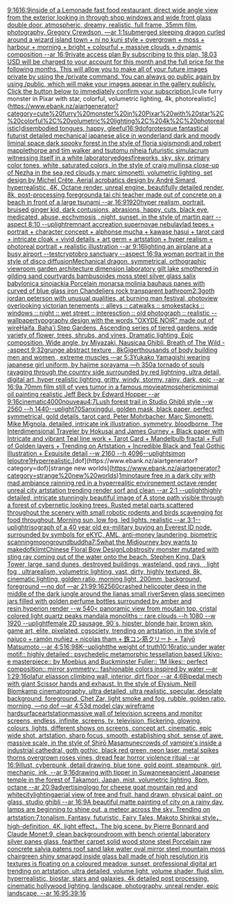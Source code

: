 [9:16](https://www.ebank.nz/aiartgenerator?category=9%3A16)[16:9](https://www.ebank.nz/aiartgenerator?category=16%3A9)[inside of a Lemonade fast food restaurant, direct wide angle view from the exterior looking in through shop windows and wide front glass double door, atmospheric, dreamy, realistic, full frame, 35mm film, photography, Gregory Crewdson, —ar 1:1](https://www.ebank.nz/aiartgenerator?category=inside%20of%20a%20Lemonade%20fast%20food%20restaurant%2C%20direct%20wide%20angle%20view%20from%20the%20exterior%20looking%20in%20through%20shop%20windows%20and%20wide%20front%20glass%20double%20door%2C%20atmospheric%2C%20dreamy%2C%20realistic%2C%20full%20frame%2C%2035mm%20film%2C%20photography%2C%20Gregory%20Crewdson%2C%20%E2%80%94ar%201%3A1)[submerged sleeping dragon curled around a wizard island town + ni no kuni style + overgrown + moss + harbour + morning + bright + colourful + massive clouds + dynamic composition --ar 16:9](https://www.ebank.nz/aiartgenerator?category=submerged%20sleeping%20dragon%20curled%20around%20a%20wizard%20island%20town%20%2B%20ni%20no%20kuni%20style%20%2B%20overgrown%20%2B%20moss%20%2B%20harbour%20%2B%20morning%20%2B%20bright%20%2B%20colourful%20%2B%20massive%20clouds%20%2B%20dynamic%20composition%20--ar%2016%3A9)[rivate access plan By subscribing to this plan, 18.03 USD will be charged to your account for this month and the full price for the following months. This will allow you to make all of your future images private by using the /private command. You can always go public again by using /public, which will make your images appear in the gallery publicly.  Click the button below to immediately confirm your subscription.](https://www.ebank.nz/aiartgenerator?category=rivate%20access%20plan%20By%20subscribing%20to%20this%20plan%2C%2018.03%20USD%20will%20be%20charged%20to%20your%20account%20for%20this%20month%20and%20the%20full%20price%20for%20the%20following%20months.%20This%20will%20allow%20you%20to%20make%20all%20of%20your%20future%20images%20private%20by%20using%20the%20/private%20command.%20You%20can%20always%20go%20public%20again%20by%20using%20/public%2C%20which%20will%20make%20your%20images%20appear%20in%20the%20gallery%20publicly.%20%20Click%20the%20button%20below%20to%20immediately%20confirm%20your%20subscription.)[cute furry monster in Pixar with star, colorful, volumetric lighting, 4k, photorealistic](https://www.ebank.nz/aiartgenerator?category=cute%20furry%20monster%20in%20Pixar%20with%20star%2C%20colorful%2C%20volumetric%20lighting%2C%204k%2C%20photorealistic)[disembodied tongues, happy, gleeful](https://www.ebank.nz/aiartgenerator?category=disembodied%20tongues%2C%20happy%2C%20gleeful)[16:9](https://www.ebank.nz/aiartgenerator?category=16%3A9)[dof](https://www.ebank.nz/aiartgenerator?category=dof)[grotesque fantastical futurist detailed mechanical japanese alice in wonderland dark and moody liminal space dark spooky forest in the style of floria sigismondi and robert mapplethorpe and tim walker and tsutomu nihei](https://www.ebank.nz/aiartgenerator?category=grotesque%20fantastical%20futurist%20detailed%20mechanical%20japanese%20alice%20in%20wonderland%20dark%20and%20moody%20liminal%20space%20dark%20spooky%20forest%20in%20the%20style%20of%20floria%20sigismondi%20and%20robert%20mapplethorpe%20and%20tim%20walker%20and%20tsutomu%20nihei)[a futuristic simulacrum witnessing itself in a white laboratory](https://www.ebank.nz/aiartgenerator?category=a%20futuristic%20simulacrum%20witnessing%20itself%20in%20a%20white%20laboratory)[edges](https://www.ebank.nz/aiartgenerator?category=edges)[fireworks, sky, sky, primary color tones, white, saturated colors, in the style of craig mullins](https://www.ebank.nz/aiartgenerator?category=fireworks%2C%20sky%2C%20sky%2C%20primary%20color%20tones%2C%20white%2C%20saturated%20colors%2C%20in%20the%20style%20of%20craig%20mullins)[a close-up of Nezha in the sea,red clouds,y marc simonetti, volumetric lighting, set design by Michel Crête, Aerial acrobatics design by André Simard, hyperrealistic, 4K, Octane render, unreal engine, beautifully detailed render, 8k, post-processing,](https://www.ebank.nz/aiartgenerator?category=a%20close-up%20of%20Nezha%20in%20the%20sea%2Cred%20clouds%2Cy%20marc%20simonetti%2C%20volumetric%20lighting%2C%20set%20design%20by%20Michel%20Cr%C3%AAte%2C%20Aerial%20acrobatics%20design%20by%20Andr%C3%A9%20Simard%2C%20hyperrealistic%2C%204K%2C%20Octane%20render%2C%20unreal%20engine%2C%20beautifully%20detailed%20render%2C%208k%2C%20post-processing%2C)[foreground](https://www.ebank.nz/aiartgenerator?category=foreground)[a tai chi teacher made out of concrete on a beach in front of a large tsunami --ar 16:9](https://www.ebank.nz/aiartgenerator?category=a%20tai%20chi%20teacher%20made%20out%20of%20concrete%20on%20a%20beach%20in%20front%20of%20a%20large%20tsunami%20--ar%2016%3A9)[1920](https://www.ebank.nz/aiartgenerator?category=1920)[hyper realism, portrait, bruised ginger kid, dark contusions, abrasions, happy, cuts, black eye,  medicated, abuse, ecchymosis , night, sunset, in the style of martin parr --aspect 8:10 --uplight](https://www.ebank.nz/aiartgenerator?category=hyper%20realism%2C%20portrait%2C%20bruised%20ginger%20kid%2C%20dark%20contusions%2C%20abrasions%2C%20happy%2C%20cuts%2C%20black%20eye%2C%20%20medicated%2C%20abuse%2C%20ecchymosis%20%2C%20night%2C%20sunset%2C%20in%20the%20style%20of%20martin%20parr%20--aspect%208%3A10%20--uplight)[remnant accreation supernovae nebula](https://www.ebank.nz/aiartgenerator?category=remnant%20accreation%20supernovae%20nebula)[vlad tepes + portrait + character concept + alphonse mucha + kawase hasui + tarot card + intricate cloak + vivid details + art germ + artstation + hyper realism + photoreal portrait + realistic illustration --ar 9:16](https://www.ebank.nz/aiartgenerator?category=vlad%20tepes%20%2B%20portrait%20%2B%20character%20concept%20%2B%20alphonse%20mucha%20%2B%20kawase%20hasui%20%2B%20tarot%20card%20%2B%20intricate%20cloak%20%2B%20vivid%20details%20%2B%20art%20germ%20%2B%20artstation%20%2B%20hyper%20realism%20%2B%20photoreal%20portrait%20%2B%20realistic%20illustration%20--ar%209%3A16)[lighting,](https://www.ebank.nz/aiartgenerator?category=lighting%2C)[an airplane at a busy airport --test](https://www.ebank.nz/aiartgenerator?category=an%20airplane%20at%20a%20busy%20airport%20--test)[cryptobro sanctuary --aspect 16:9](https://www.ebank.nz/aiartgenerator?category=cryptobro%20sanctuary%20--aspect%2016%3A9)[a woman portrait in the style of disco diffusion](https://www.ebank.nz/aiartgenerator?category=a%20woman%20portrait%20in%20the%20style%20of%20disco%20diffusion)[Mechanical dragon, symmetrical, orthographic view](https://www.ebank.nz/aiartgenerator?category=Mechanical%20dragon%2C%20symmetrical%2C%20orthographic%20view)[room garden architecture dimension  laboratory  gilt lake  smothered in gilding sand courtyards bambusoides moss steel silver glass  salix babylonica  sinojackia Porcelain monarsa molinia bauhaus panes with  curved of blue glass iron Chandeliers rock transparent  bathroom](https://www.ebank.nz/aiartgenerator?category=room%20garden%20architecture%20dimension%20%20laboratory%20%20gilt%20lake%20%20smothered%20in%20gilding%20sand%20courtyards%20bambusoides%20moss%20steel%20silver%20glass%20%20salix%20babylonica%20%20sinojackia%20Porcelain%20monarsa%20molinia%20bauhaus%20panes%20with%20%20curved%20of%20blue%20glass%20iron%20Chandeliers%20rock%20transparent%20%20bathroom)[2:3](https://www.ebank.nz/aiartgenerator?category=2%3A3)[goth jordan peterson with unusual qualities, at burning man festival, photo](https://www.ebank.nz/aiartgenerator?category=goth%20jordan%20peterson%20with%20unusual%20qualities%2C%20at%20burning%20man%20festival%2C%20photo)[view overlooking victorian tenements :: alleys :: catwalks :: smokestacks :: windows :: night :: wet street :: interesction :: old photograph :: realistic --wallpaper](https://www.ebank.nz/aiartgenerator?category=view%20overlooking%20victorian%20tenements%20%3A%3A%20alleys%20%3A%3A%20catwalks%20%3A%3A%20smokestacks%20%3A%3A%20windows%20%3A%3A%20night%20%3A%3A%20wet%20street%20%3A%3A%20interesction%20%3A%3A%20old%20photograph%20%3A%3A%20realistic%20--wallpaper)[typography design with the words "OXYDE NOIR" made out of wire](https://www.ebank.nz/aiartgenerator?category=typography%20design%20with%20the%20words%20%22OXYDE%20NOIR%22%20made%20out%20of%20wire)[Haifa, Baha'i Step Gardens, Ascending series of tiered gardens, wide variety of flower, trees, shrubs, and vines, Dramatic lighting, Epic composition, Wide angle, by Miyazaki, Nausicaa Ghibli, Breath of The Wild --aspect 9:32](https://www.ebank.nz/aiartgenerator?category=Haifa%2C%20Baha%27i%20Step%20Gardens%2C%20Ascending%20series%20of%20tiered%20gardens%2C%20wide%20variety%20of%20flower%2C%20trees%2C%20shrubs%2C%20and%20vines%2C%20Dramatic%20lighting%2C%20Epic%20composition%2C%20Wide%20angle%2C%20by%20Miyazaki%2C%20Nausicaa%20Ghibli%2C%20Breath%20of%20The%20Wild%20--aspect%209%3A32)[grunge abstract texture , 8k](https://www.ebank.nz/aiartgenerator?category=grunge%20abstract%20texture%20%2C%208k)[Giger](https://www.ebank.nz/aiartgenerator?category=Giger)[thousands of body building men and women , extreme muscles —ar 5:3](https://www.ebank.nz/aiartgenerator?category=thousands%20of%20body%20building%20men%20and%20women%20%2C%20extreme%20muscles%20%E2%80%94ar%205%3A3)[Yukako Yamagishi wearing japanese girl uniform, by hajime sorayama —h 350](https://www.ebank.nz/aiartgenerator?category=Yukako%20Yamagishi%20wearing%20japanese%20girl%20uniform%2C%20by%20hajime%20sorayama%20%E2%80%94h%20350)[a tornado of souls ravaging through the country side surrounded by red lightning, ultra detail, digital art, hyper realistic lighting, gritty, windy, stormy, rainy, dark, epic --ar 16:9](https://www.ebank.nz/aiartgenerator?category=a%20tornado%20of%20souls%20ravaging%20through%20the%20country%20side%20surrounded%20by%20red%20lightning%2C%20ultra%20detail%2C%20digital%20art%2C%20hyper%20realistic%20lighting%2C%20gritty%2C%20windy%2C%20stormy%2C%20rainy%2C%20dark%2C%20epic%20--ar%2016%3A9)[a 70mm film still of yves tumor in a famous movie](https://www.ebank.nz/aiartgenerator?category=a%2070mm%20film%20still%20of%20yves%20tumor%20in%20a%20famous%20movie)[atmospheric](https://www.ebank.nz/aiartgenerator?category=atmospheric)[minimal oil painting realistic Jeff Beck by Edward Hopper --ar 9:16](https://www.ebank.nz/aiartgenerator?category=minimal%20oil%20painting%20realistic%20Jeff%20Beck%20by%20Edward%20Hopper%20--ar%209%3A16)[cinematic](https://www.ebank.nz/aiartgenerator?category=cinematic)[4000](https://www.ebank.nz/aiartgenerator?category=4000)[nouveau](https://www.ebank.nz/aiartgenerator?category=nouveau)[4:7](https://www.ebank.nz/aiartgenerator?category=4%3A7)[Lush forest trail in Studio Ghibli style  --w 2560 --h 1440](https://www.ebank.nz/aiartgenerator?category=Lush%20forest%20trail%20in%20Studio%20Ghibli%20style%20%20--w%202560%20--h%201440)[--uplight](https://www.ebank.nz/aiartgenerator?category=--uplight)[70](https://www.ebank.nz/aiartgenerator?category=70)[Sanxingdui, golden mask, black paper, perfect symmetrical, gold details, tarot card, Peter Mohrbacher, Marc Simonetti, Mike Mignola, detailed, intricate ink illustration, symmetry, bloodborne, The Interdimensional Traveler by Hokusai and James Gurney + Black paper with Intricate and vibrant Teal line work + Tarot Card + Mandelbulb fractal + Full of Golden layers + Trending on Artstation + Incredible Black and Teal Gothic Illustration + Exquisite detail --w 2160 --h 4096](https://www.ebank.nz/aiartgenerator?category=Sanxingdui%2C%20golden%20mask%2C%20black%20paper%2C%20perfect%20symmetrical%2C%20gold%20details%2C%20tarot%20card%2C%20Peter%20Mohrbacher%2C%20Marc%20Simonetti%2C%20Mike%20Mignola%2C%20detailed%2C%20intricate%20ink%20illustration%2C%20symmetry%2C%20bloodborne%2C%20The%20Interdimensional%20Traveler%20by%20Hokusai%20and%20James%20Gurney%20%2B%20Black%20paper%20with%20Intricate%20and%20vibrant%20Teal%20line%20work%20%2B%20Tarot%20Card%20%2B%20Mandelbulb%20fractal%20%2B%20Full%20of%20Golden%20layers%20%2B%20Trending%20on%20Artstation%20%2B%20Incredible%20Black%20and%20Teal%20Gothic%20Illustration%20%2B%20Exquisite%20detail%20--w%202160%20--h%204096)[--uplight](https://www.ebank.nz/aiartgenerator?category=--uplight)[simon leloutre](https://www.ebank.nz/aiartgenerator?category=simon%20leloutre)[1](https://www.ebank.nz/aiartgenerator?category=1)[Hyperrealistic.](https://www.ebank.nz/aiartgenerator?category=Hyperrealistic.)[dof](https://www.ebank.nz/aiartgenerator?category=dof)[strange new worlds](https://www.ebank.nz/aiartgenerator?category=strange%20new%20worlds)[1](https://www.ebank.nz/aiartgenerator?category=1)[minotaure free in a dark city with mad ambiance rainning red in a hyperrealitic environement octave render unreal city artstation trending render sorf and clean --ar 2:1 --uplight](https://www.ebank.nz/aiartgenerator?category=minotaure%20free%20in%20a%20dark%20city%20with%20mad%20ambiance%20rainning%20red%20in%20a%20hyperrealitic%20environement%20octave%20render%20unreal%20city%20artstation%20trending%20render%20sorf%20and%20clean%20--ar%202%3A1%20--uplight)[highly detailed, intricate stunningly beautiful image of A stone path visible through a forest of cybernetic looking trees. Rusted metal parts scattered throughout the scenery with small robotic rodents and birds scavenging for food throughout. Morning sun, low fog, led lights. realistic --ar 3:1](https://www.ebank.nz/aiartgenerator?category=highly%20detailed%2C%20intricate%20stunningly%20beautiful%20image%20of%20A%20stone%20path%20visible%20through%20a%20forest%20of%20cybernetic%20looking%20trees.%20Rusted%20metal%20parts%20scattered%20throughout%20the%20scenery%20with%20small%20robotic%20rodents%20and%20birds%20scavenging%20for%20food%20throughout.%20Morning%20sun%2C%20low%20fog%2C%20led%20lights.%20realistic%20--ar%203%3A1)[--uplight](https://www.ebank.nz/aiartgenerator?category=--uplight)[risograph of a 40 year old ex-military buying an Everest ID node, surrounded by symbols for eKYC, AML, anti-money laundering, biometric scanning](https://www.ebank.nz/aiartgenerator?category=risograph%20of%20a%2040%20year%20old%20ex-military%20buying%20an%20Everest%20ID%20node%2C%20surrounded%20by%20symbols%20for%20eKYC%2C%20AML%2C%20anti-money%20laundering%2C%20biometric%20scanning)[moon](https://www.ebank.nz/aiartgenerator?category=moon)[ground](https://www.ebank.nz/aiartgenerator?category=ground)[buddha](https://www.ebank.nz/aiartgenerator?category=buddha)[7:5](https://www.ebank.nz/aiartgenerator?category=7%3A5)[what the Midjourney boy wants to make](https://www.ebank.nz/aiartgenerator?category=what%20the%20Midjourney%20boy%20wants%20to%20make)[dof](https://www.ebank.nz/aiartgenerator?category=dof)[klimt](https://www.ebank.nz/aiartgenerator?category=klimt)[Chinese Floral Bow Design](https://www.ebank.nz/aiartgenerator?category=Chinese%20Floral%20Bow%20Design)[Lobstrosity monster mutated with sting ray coming out of the water onto the beach. Stephen King, Dark Tower, large, sand dunes, destroyed buildings, wasteland, god rays, , light fog , ultrarealism, volumetric lighting, vast, dirty, highly textured, 8k, cinematic lighting, golden ratio, morning light, 200mm, background, foreground —no dof —ar 21:9](https://www.ebank.nz/aiartgenerator?category=Lobstrosity%20monster%20mutated%20with%20sting%20ray%20coming%20out%20of%20the%20water%20onto%20the%20beach.%20Stephen%20King%2C%20Dark%20Tower%2C%20large%2C%20sand%20dunes%2C%20destroyed%20buildings%2C%20wasteland%2C%20god%20rays%2C%20%2C%20light%20fog%20%2C%20ultrarealism%2C%20volumetric%20lighting%2C%20vast%2C%20dirty%2C%20highly%20textured%2C%208k%2C%20cinematic%20lighting%2C%20golden%20ratio%2C%20morning%20light%2C%20200mm%2C%20background%2C%20foreground%20%E2%80%94no%20dof%20%E2%80%94ar%2021%3A9)[9:16](https://www.ebank.nz/aiartgenerator?category=9%3A16)[2560](https://www.ebank.nz/aiartgenerator?category=2560)[crashed helicopter deep in the middle of the dark jungle around the lianas small river](https://www.ebank.nz/aiartgenerator?category=crashed%20helicopter%20deep%20in%20the%20middle%20of%20the%20dark%20jungle%20around%20the%20lianas%20small%20river)[Seven glass specimen jars filled with golden perfume bottles surrounded by amber and resin,hyperion render  --w 540](https://www.ebank.nz/aiartgenerator?category=Seven%20glass%20specimen%20jars%20filled%20with%20golden%20perfume%20bottles%20surrounded%20by%20amber%20and%20resin%2Chyperion%20render%20%20--w%20540)[< panoramic view from moutain top, cristal colored light quartz peaks mandala monoliths :: rare clouds --h 1080 --w 1920 --uplight](https://www.ebank.nz/aiartgenerator?category=%3C%20panoramic%20view%20from%20moutain%20top%2C%20cristal%20colored%20light%20quartz%20peaks%20mandala%20monoliths%20%3A%3A%20rare%20clouds%20--h%201080%20--w%201920%20--uplight)[female 2D sausage, 90´s, hipster, blonde hair, brown skin, game art, elite, pixelated, cgsociety, trending on artstation, in the style of najuco + ramón nuñjez + nicolas tham + 鉄コン筋クリート + Taiyō Matsumoto --ar 4:5](https://www.ebank.nz/aiartgenerator?category=female%202D%20sausage%2C%2090%C2%B4s%2C%20hipster%2C%20blonde%20hair%2C%20brown%20skin%2C%20game%20art%2C%20elite%2C%20pixelated%2C%20cgsociety%2C%20trending%20on%20artstation%2C%20in%20the%20style%20of%20najuco%20%2B%20ram%C3%B3n%20nu%C3%B1jez%20%2B%20nicolas%20tham%20%2B%20%E9%89%84%E3%82%B3%E3%83%B3%E7%AD%8B%E3%82%AF%E3%83%AA%E3%83%BC%E3%83%88%20%2B%20Taiy%C5%8D%20Matsumoto%20--ar%204%3A5)[16:9](https://www.ebank.nz/aiartgenerator?category=16%3A9)[8K](https://www.ebank.nz/aiartgenerator?category=8K)[--uplight](https://www.ebank.nz/aiartgenerator?category=--uplight)[the weight of truth](https://www.ebank.nz/aiartgenerator?category=the%20weight%20of%20truth)[10:16](https://www.ebank.nz/aiartgenerator?category=10%3A16)[ratio::](https://www.ebank.nz/aiartgenerator?category=ratio%3A%3A)[under water motif:: highly detailed:: psychedelic metamorphic tessellation based Ukiyo-e masterpiece:: by Moebius and Buckminster Fuller:: 1M likes:: perfect composition:: mirror symmetry:: fashionable colors inspired by water —ar 1:2](https://www.ebank.nz/aiartgenerator?category=under%20water%20motif%3A%3A%20highly%20detailed%3A%3A%20psychedelic%20metamorphic%20tessellation%20based%20Ukiyo-e%20masterpiece%3A%3A%20by%20Moebius%20and%20Buckminster%20Fuller%3A%3A%201M%20likes%3A%3A%20perfect%20composition%3A%3A%20mirror%20symmetry%3A%3A%20fashionable%20colors%20inspired%20by%20water%20%E2%80%94ar%201%3A2)[9:16](https://www.ebank.nz/aiartgenerator?category=9%3A16)[olafur eliasson climbing wall, interior, dirt floor --ar 4:6](https://www.ebank.nz/aiartgenerator?category=olafur%20eliasson%20climbing%20wall%2C%20interior%2C%20dirt%20floor%20--ar%204%3A6)[Bipedal mech with giant Scissor hands and exhaust. In the style of Elysium. Neill Blomkamp cinematography, ultra detailed, ultra realistic, specular, desolate background, foreground, Chet Zar, light smoke and fog, rubble, golden ratio, morning,  —no dof —ar 4:5](https://www.ebank.nz/aiartgenerator?category=Bipedal%20mech%20with%20giant%20Scissor%20hands%20and%20exhaust.%20In%20the%20style%20of%20Elysium.%20Neill%20Blomkamp%20cinematography%2C%20ultra%20detailed%2C%20ultra%20realistic%2C%20specular%2C%20desolate%20background%2C%20foreground%2C%20Chet%20Zar%2C%20light%20smoke%20and%20fog%2C%20rubble%2C%20golden%20ratio%2C%20morning%2C%20%20%E2%80%94no%20dof%20%E2%80%94ar%204%3A5)[3d model clay wireframe hardsurface](https://www.ebank.nz/aiartgenerator?category=3d%20model%20clay%20wireframe%20hardsurface)[artstation](https://www.ebank.nz/aiartgenerator?category=artstation)[massive wall of television screens and monitor screens, endless, infinite, screens, tv, television, flickering, glowing, colours, lights, different shows on screens, concept art, cinematic, epic wide shot, artstation, sharp focus, smooth, establishing shot, sense of awe, massive scale, in the style of 	Shirō Masamune](https://www.ebank.nz/aiartgenerator?category=massive%20wall%20of%20television%20screens%20and%20monitor%20screens%2C%20endless%2C%20infinite%2C%20screens%2C%20tv%2C%20television%2C%20flickering%2C%20glowing%2C%20colours%2C%20lights%2C%20different%20shows%20on%20screens%2C%20concept%20art%2C%20cinematic%2C%20epic%20wide%20shot%2C%20artstation%2C%20sharp%20focus%2C%20smooth%2C%20establishing%20shot%2C%20sense%20of%20awe%2C%20massive%20scale%2C%20in%20the%20style%20of%20%09Shir%C5%8D%20Masamune)[crowds of vampire's inside a industrial cathedral, goth gothic, black red green, neon laser, metal spikes thorns overgrown roses vines, dread fear horror violence ritual --ar 16:9](https://www.ebank.nz/aiartgenerator?category=crowds%20of%20vampire%27s%20inside%20a%20industrial%20cathedral%2C%20goth%20gothic%2C%20black%20red%20green%2C%20neon%20laser%2C%20metal%20spikes%20thorns%20overgrown%20roses%20vines%2C%20dread%20fear%20horror%20violence%20ritual%20--ar%2016%3A9)[illust, cyberpunk ,detail drawing, blue tone, gold point, steampunk, girl, mechanic, ink, --ar 9:16](https://www.ebank.nz/aiartgenerator?category=illust%2C%20cyberpunk%20%2Cdetail%20drawing%2C%20blue%20tone%2C%20gold%20point%2C%20steampunk%2C%20girl%2C%20mechanic%2C%20ink%2C%20--ar%209%3A16)[drawing with tipper in  Suwannee](https://www.ebank.nz/aiartgenerator?category=drawing%20with%20tipper%20in%20%20Suwannee)[ancient Japanese temple in the forest of Takamori, Japan, mist, volumetric lighting, 8pm, octane --ar 20:9](https://www.ebank.nz/aiartgenerator?category=ancient%20Japanese%20temple%20in%20the%20forest%20of%20Takamori%2C%20Japan%2C%20mist%2C%20volumetric%20lighting%2C%208pm%2C%20octane%20--ar%2020%3A9)[advertising](https://www.ebank.nz/aiartgenerator?category=advertising)[logo for cheese goat mountain red and white](https://www.ebank.nz/aiartgenerator?category=logo%20for%20cheese%20goat%20mountain%20red%20and%20white)[city](https://www.ebank.nz/aiartgenerator?category=city)[lighting](https://www.ebank.nz/aiartgenerator?category=lighting)[aerial view of tree and fruit, hand drawn, physical paint, on glass, studio ghibli --ar 16:9](https://www.ebank.nz/aiartgenerator?category=aerial%20view%20of%20tree%20and%20fruit%2C%20hand%20drawn%2C%20physical%20paint%2C%20on%20glass%2C%20studio%20ghibli%20--ar%2016%3A9)[A beautiful matte painting of city on a rainy day, lamps are beginning to shine out, a meteor across the sky, Trending on artstation:7,tonalism, Fantasy, futuristic, Fairy Tales, Makoto Shinkai style，high-definition, 4K, light effect，The big scene. by Pierre Bonnard and Claude Monet:9, clean background](https://www.ebank.nz/aiartgenerator?category=A%20beautiful%20matte%20painting%20of%20city%20on%20a%20rainy%20day%2C%20lamps%20are%20beginning%20to%20shine%20out%2C%20a%20meteor%20across%20the%20sky%2C%20Trending%20on%20artstation%3A7%2Ctonalism%2C%20Fantasy%2C%20futuristic%2C%20Fairy%20Tales%2C%20Makoto%20Shinkai%20style%EF%BC%8Chigh-definition%2C%204K%2C%20light%20effect%EF%BC%8CThe%20big%20scene.%20by%20Pierre%20Bonnard%20and%20Claude%20Monet%3A9%2C%20clean%20background)[room with bench oriental laboratory silver panes glass ,fearther carpet solid wood stone steel Porcelain raw concrete salvia patens roof sand lake water oval mirror steel mountain moss chair](https://www.ebank.nz/aiartgenerator?category=room%20with%20bench%20oriental%20laboratory%20silver%20panes%20glass%20%2Cfearther%20carpet%20solid%20wood%20stone%20steel%20Porcelain%20raw%20concrete%20salvia%20patens%20roof%20sand%20lake%20water%20oval%20mirror%20steel%20mountain%20moss%20chair)[green shiny smaragd inside glass ball made of high resolution iris textures is floating on a coloured meadow, sunset, professional digital art trending on artstation, ultra detailed, volume light, volume shader, fluid slim, hyperrealistic, biostar, stars and galaxies, 4k detailed post processing, cinematic hollywood lighting, landscape, photography, unreal render, epic landscape, --ar 16:9](https://www.ebank.nz/aiartgenerator?category=green%20shiny%20smaragd%20inside%20glass%20ball%20made%20of%20high%20resolution%20iris%20textures%20is%20floating%20on%20a%20coloured%20meadow%2C%20sunset%2C%20professional%20digital%20art%20trending%20on%20artstation%2C%20ultra%20detailed%2C%20volume%20light%2C%20volume%20shader%2C%20fluid%20slim%2C%20hyperrealistic%2C%20biostar%2C%20stars%20and%20galaxies%2C%204k%20detailed%20post%20processing%2C%20cinematic%20hollywood%20lighting%2C%20landscape%2C%20photography%2C%20unreal%20render%2C%20epic%20landscape%2C%20--ar%2016%3A9)[5:3](https://www.ebank.nz/aiartgenerator?category=5%3A3)[9:16](https://www.ebank.nz/aiartgenerator?category=9%3A16)